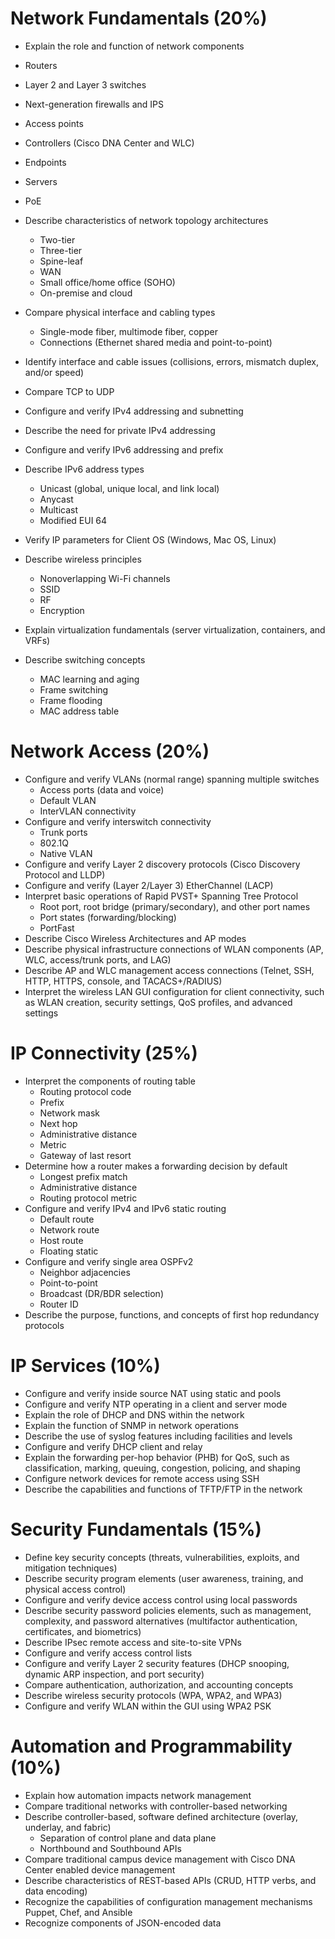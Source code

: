 # Network Fundamentals (20%)
- Explain the role and function of network components
- Routers
- Layer 2 and Layer 3 switches
- Next-generation firewalls and IPS
- Access points
- Controllers (Cisco DNA Center and WLC)
- Endpoints
- Servers
- PoE
- Describe characteristics of network topology architectures
    - Two-tier
    - Three-tier
    - Spine-leaf
    - WAN
    - Small office/home office (SOHO)
    - On-premise and cloud
- Compare physical interface and cabling types
    - Single-mode fiber, multimode fiber, copper
    - Connections (Ethernet shared media and point-to-point)
- Identify interface and cable issues (collisions, errors, mismatch duplex, and/or speed)
- Compare TCP to UDP
- Configure and verify IPv4 addressing and subnetting
- Describe the need for private IPv4 addressing

- Configure and verify IPv6 addressing and prefix
- Describe IPv6 address types
    - Unicast (global, unique local, and link local)
    - Anycast
    - Multicast
    - Modified EUI 64
- Verify IP parameters for Client OS (Windows, Mac OS, Linux)
- Describe wireless principles
    - Nonoverlapping Wi-Fi channels
    - SSID
    - RF
    - Encryption
- Explain virtualization fundamentals (server virtualization, containers, and VRFs)
- Describe switching concepts
    - MAC learning and aging
    - Frame switching
    - Frame flooding
    - MAC address table
# Network Access (20%)
- Configure and verify VLANs (normal range) spanning multiple switches
    - Access ports (data and voice)
    - Default VLAN
    - InterVLAN connectivity
- Configure and verify interswitch connectivity
    - Trunk ports
    - 802.1Q
    - Native VLAN
- Configure and verify Layer 2 discovery protocols (Cisco Discovery Protocol and LLDP)
- Configure and verify (Layer 2/Layer 3) EtherChannel (LACP)
- Interpret basic operations of Rapid PVST+ Spanning Tree Protocol
    - Root port, root bridge (primary/secondary), and other port names
    - Port states (forwarding/blocking)
    - PortFast
- Describe Cisco Wireless Architectures and AP modes
- Describe physical infrastructure connections of WLAN components (AP, WLC,
access/trunk ports, and LAG)
- Describe AP and WLC management access connections (Telnet, SSH, HTTP, HTTPS,
console, and TACACS+/RADIUS)
- Interpret the wireless LAN GUI configuration for client connectivity, such as WLAN
creation, security settings, QoS profiles, and advanced settings

# IP Connectivity (25%)
- Interpret the components of routing table
    - Routing protocol code
    - Prefix
    - Network mask
    - Next hop
    - Administrative distance
    - Metric
    - Gateway of last resort
- Determine how a router makes a forwarding decision by default
    - Longest prefix match
    - Administrative distance
    - Routing protocol metric
- Configure and verify IPv4 and IPv6 static routing
    - Default route
    - Network route
    - Host route
    - Floating static
- Configure and verify single area OSPFv2
    - Neighbor adjacencies
    - Point-to-point
    - Broadcast (DR/BDR selection)
    - Router ID
- Describe the purpose, functions, and concepts of first hop redundancy protocols

# IP Services (10%)
- Configure and verify inside source NAT using static and pools
- Configure and verify NTP operating in a client and server mode
- Explain the role of DHCP and DNS within the network
- Explain the function of SNMP in network operations
- Describe the use of syslog features including facilities and levels
- Configure and verify DHCP client and relay
- Explain the forwarding per-hop behavior (PHB) for QoS, such as classification, marking,
queuing, congestion, policing, and shaping
- Configure network devices for remote access using SSH
- Describe the capabilities and functions of TFTP/FTP in the network

# Security Fundamentals (15%)
- Define key security concepts (threats, vulnerabilities, exploits, and mitigation
techniques)
- Describe security program elements (user awareness, training, and physical access
control)
- Configure and verify device access control using local passwords
- Describe security password policies elements, such as management, complexity, and
password alternatives (multifactor authentication, certificates, and biometrics)
- Describe IPsec remote access and site-to-site VPNs
- Configure and verify access control lists
- Configure and verify Layer 2 security features (DHCP snooping, dynamic ARP inspection,
and port security)
- Compare authentication, authorization, and accounting concepts
- Describe wireless security protocols (WPA, WPA2, and WPA3)
- Configure and verify WLAN within the GUI using WPA2 PSK

# Automation and Programmability (10%)
- Explain how automation impacts network management
- Compare traditional networks with controller-based networking
- Describe controller-based, software defined architecture (overlay, underlay, and fabric)
    - Separation of control plane and data plane
    - Northbound and Southbound APIs
- Compare traditional campus device management with Cisco DNA Center enabled device
management
- Describe characteristics of REST-based APIs (CRUD, HTTP verbs, and data encoding)
- Recognize the capabilities of configuration management mechanisms Puppet, Chef, and
Ansible
- Recognize components of JSON-encoded data
